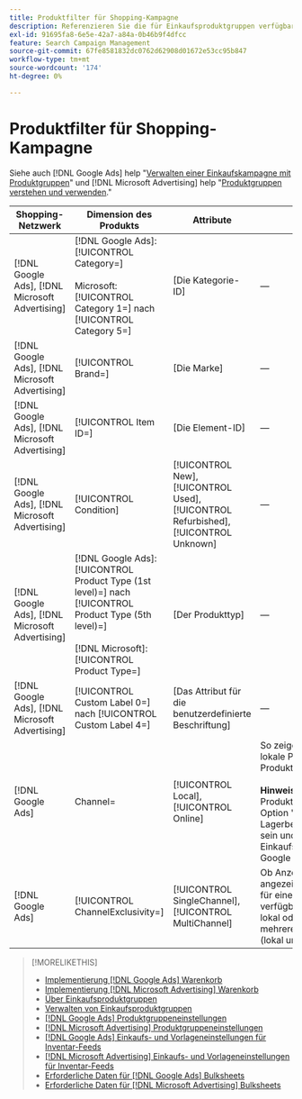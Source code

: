 ```yaml
---
title: Produktfilter für Shopping-Kampagne
description: Referenzieren Sie die für Einkaufsproduktgruppen verfügbaren Produktfilter.
exl-id: 91695fa8-6e5e-42a7-a84a-0b46b9f4dfcc
feature: Search Campaign Management
source-git-commit: 67fe8581832dc0762d62908d01672e53cc95b847
workflow-type: tm+mt
source-wordcount: '174'
ht-degree: 0%

---
```


# Produktfilter für Shopping-Kampagne

Siehe auch [!DNL Google Ads] help &quot;[Verwalten einer Einkaufskampagne mit Produktgruppen](https://support.google.com/google-ads/answer/6275317)&quot; und [!DNL Microsoft Advertising] help &quot;[Produktgruppen verstehen und verwenden](https://help.ads.microsoft.com/#apex/bae/en/56782).&quot;

| Shopping-Netzwerk | Dimension des Produkts | Attribute | Hinweise |
|----|----|----|----|
| [!DNL Google Ads], [!DNL Microsoft Advertising] | [!DNL Google Ads]: [!UICONTROL Category=]<br><br>Microsoft: [!UICONTROL Category 1=] nach [!UICONTROL Category 5=] | \[Die Kategorie-ID\] | — |
| [!DNL Google Ads], [!DNL Microsoft Advertising] | [!UICONTROL Brand=] | \[Die Marke\] | — |
| [!DNL Google Ads], [!DNL Microsoft Advertising] | [!UICONTROL Item ID=] | \[Die Element-ID\] | — |
| [!DNL Google Ads], [!DNL Microsoft Advertising] | [!UICONTROL Condition] | [!UICONTROL New], [!UICONTROL Used], [!UICONTROL Refurbished], [!UICONTROL Unknown] | — |
| [!DNL Google Ads], [!DNL Microsoft Advertising] | [!DNL Google Ads]: [!UICONTROL Product Type (1st level)=] nach [!UICONTROL Product Type (5th level)=]<br><br>[!DNL Microsoft]: [!UICONTROL Product Type=] | \[Der Produkttyp\] | — |
| [!DNL Google Ads], [!DNL Microsoft Advertising] | [!UICONTROL Custom Label 0=] nach [!UICONTROL Custom Label 4=] | \[Das Attribut für die benutzerdefinierte Beschriftung\] | — |
| [!DNL Google Ads] | Channel= | [!UICONTROL Local], [!UICONTROL Online] | So zeigen Sie Anzeigen nur für lokale Produkte oder Online-Produkte an.<br><br><b>Hinweis:</b> Um Anzeigen für lokale Produkte zu erstellen, muss die Option &quot;Lokale Lagerbestandsanzeigen&quot;aktiviert sein und Sie müssen am lokalen Einkaufsprogramm mit [!DNL Google Merchant Center]. |
| [!DNL Google Ads] | [!UICONTROL ChannelExclusivity=] | [!UICONTROL SingleChannel], [!UICONTROL MultiChannel] | Ob Anzeigen für Produkte angezeigt werden sollen, die nur für einen einzelnen Kanal verfügbar sind (entweder nur lokal oder nur online) oder für mehrere Kanäle verfügbar sind (lokal und online). |

>[!MORELIKETHIS]
>
>* [Implementierung [!DNL Google Ads] Warenkorb](/help/search-social-commerce/campaign-management/special-campaign-types/google-shopping-campaigns.md)
>* [Implementierung [!DNL Microsoft Advertising] Warenkorb](/help/search-social-commerce/campaign-management/special-campaign-types/microsoft-shopping-campaigns.md)
>* [Über Einkaufsproduktgruppen](product-group-about.md)
>* [Verwalten von Einkaufsproduktgruppen](product-group-manage.md)
>* [[!DNL Google Ads] Produktgruppeneinstellungen](/help/search-social-commerce/campaign-management/campaigns/product-group-settings-google.md)
>* [[!DNL Microsoft Advertising] Produktgruppeneinstellungen](/help/search-social-commerce/campaign-management/campaigns/product-group-settings-microsoft.md)
>* [[!DNL Google Ads] Einkaufs- und Vorlageneinstellungen für Inventar-Feeds](/help/search-social-commerce/campaign-management/inventory-feeds/ad-templates/template-google-shopping.md)
>* [[!DNL Microsoft Advertising] Einkaufs- und Vorlageneinstellungen für Inventar-Feeds](/help/search-social-commerce/campaign-management/inventory-feeds/ad-templates/template-microsoft-shopping.md)
>* [Erforderliche Daten für [!DNL Google Ads] Bulksheets](/help/search-social-commerce/campaign-management/bulksheets/bulksheet-data-formats/bulksheet-data-google.md)
>* [Erforderliche Daten für [!DNL Microsoft Advertising] Bulksheets](/help/search-social-commerce/campaign-management/bulksheets/bulksheet-data-formats/bulksheet-data-microsoft.md)
